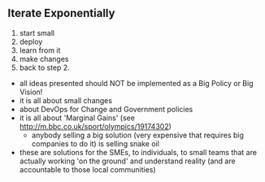 ## Iterate Exponentially

  1. start small
  2. deploy
  3. learn from it
  4. make changes
  5. back to step 2.

  * all ideas presented should NOT be implemented as a Big Policy or Big Vision!
  * it is all about small changes
  * about DevOps for Change and Government policies
  * it is all about 'Marginal Gains' (see http://m.bbc.co.uk/sport/olympics/19174302)
    * anybody selling a big solution (very expensive that requires big companies to do it) is selling snake oil
  * these are solutions for the SMEs, to individuals, to small teams that are actually working 'on the ground' and understand reality (and are accountable to those local communities)
